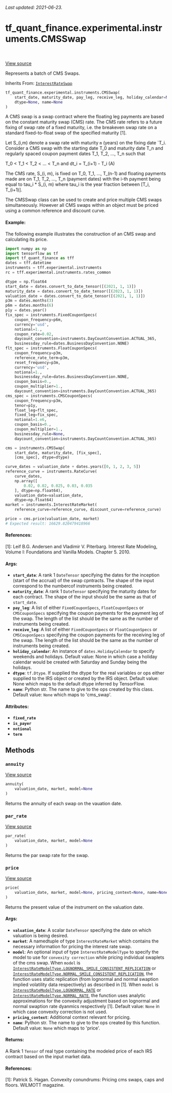 <!--
This file is generated by a tool. Do not edit directly.
For open-source contributions the docs will be updated automatically.
-->

*Last updated: 2021-06-23.*

<div itemscope itemtype="http://developers.google.com/ReferenceObject">
<meta itemprop="name" content="tf_quant_finance.experimental.instruments.CMSSwap" />
<meta itemprop="path" content="Stable" />
<meta itemprop="property" content="__init__"/>
<meta itemprop="property" content="annuity"/>
<meta itemprop="property" content="par_rate"/>
<meta itemprop="property" content="price"/>
</div>

# tf_quant_finance.experimental.instruments.CMSSwap

<!-- Insert buttons and diff -->

<table class="tfo-notebook-buttons tfo-api" align="left">
</table>

<a target="_blank" href="https://github.com/google/tf-quant-finance/blob/master/tf_quant_finance/experimental/instruments/cms_swap.py">View source</a>



Represents a batch of CMS Swaps.

Inherits From: [`InterestRateSwap`](../../../tf_quant_finance/experimental/instruments/InterestRateSwap.md)

```python
tf_quant_finance.experimental.instruments.CMSSwap(
    start_date, maturity_date, pay_leg, receive_leg, holiday_calendar=None,
    dtype=None, name=None
)
```



<!-- Placeholder for "Used in" -->

A CMS swap is a swap contract where the floating leg payments are based on the
constant maturity swap (CMS) rate. The CMS rate refers to a future fixing of
swap rate of a fixed maturity, i.e. the breakeven swap rate on a standard
fixed-to-float swap of the specified maturity [1].

Let S_(i,m) denote a swap rate with maturity `m` (years) on the fixing date
`T_i. Consider a CMS swap with the starting date T_0 and maturity date T_n
and regularly spaced coupon payment dates T_1, T_2, ..., T_n such that

T_0 < T_1 < T_2 < ... < T_n and dt_i = T_(i+1) - T_i    (A)

The CMS rate, S_(i, m), is fixed on T_0, T_1, ..., T_(n-1) and floating
payments made are on T_1, T_2, ..., T_n (payment dates) with the i-th payment
being equal to tau_i * S_(i, m) where tau_i is the year fraction between
[T_i, T_(i+1)].

The CMSSwap class can be used to create and price multiple CMS swaps
simultaneously. However all CMS swaps within an object must be priced using
a common reference and discount curve.

#### Example:
The following example illustrates the construction of an CMS swap and
calculating its price.

```python
import numpy as np
import tensorflow as tf
import tf_quant_finance as tff
dates = tff.datetime
instruments = tff.experimental.instruments
rc = tff.experimental.instruments.rates_common

dtype = np.float64
start_date = dates.convert_to_date_tensor([(2021, 1, 1)])
maturity_date = dates.convert_to_date_tensor([(2023, 1, 1)])
valuation_date = dates.convert_to_date_tensor([(2021, 1, 1)])
p3m = dates.months(3)
p6m = dates.months(6)
p1y = dates.year()
fix_spec = instruments.FixedCouponSpecs(
    coupon_frequency=p6m,
    currency='usd',
    notional=1.,
    coupon_rate=0.02,
    daycount_convention=instruments.DayCountConvention.ACTUAL_365,
    businessday_rule=dates.BusinessDayConvention.NONE)
flt_spec = instruments.FloatCouponSpecs(
    coupon_frequency=p3m,
    reference_rate_term=p3m,
    reset_frequency=p3m,
    currency='usd',
    notional=1.,
    businessday_rule=dates.BusinessDayConvention.NONE,
    coupon_basis=0.,
    coupon_multiplier=1.,
    daycount_convention=instruments.DayCountConvention.ACTUAL_365)
cms_spec = instruments.CMSCouponSpecs(
    coupon_frequency=p3m,
    tenor=p1y,
    float_leg=flt_spec,
    fixed_leg=fix_spec,
    notional=1.e6,
    coupon_basis=0.,
    coupon_multiplier=1.,
    businessday_rule=None,
    daycount_convention=instruments.DayCountConvention.ACTUAL_365)

cms = instruments.CMSSwap(
    start_date, maturity_date, [fix_spec],
    [cms_spec], dtype=dtype)

curve_dates = valuation_date + dates.years([0, 1, 2, 3, 5])
reference_curve = instruments.RateCurve(
    curve_dates,
    np.array([
        0.02, 0.02, 0.025, 0.03, 0.035
    ], dtype=np.float64),
    valuation_date=valuation_date,
    dtype=np.float64)
market = instruments.InterestRateMarket(
    reference_curve=reference_curve, discount_curve=reference_curve)

price = cms.price(valuation_date, market)
# Expected result: 16629.820479418966
```

#### References:
[1]: Leif B.G. Andersen and Vladimir V. Piterbarg. Interest Rate Modeling,
    Volume I: Foundations and Vanilla Models. Chapter 5. 2010.

#### Args:


* <b>`start_date`</b>: A rank 1 `DateTensor` specifying the dates for the inception
  (start of the accrual) of the swap cpntracts. The shape of the input
  correspond to the numbercof instruments being created.
* <b>`maturity_date`</b>: A rank 1 `DateTensor` specifying the maturity dates for
  each contract. The shape of the input should be the same as that of
  `start_date`.
* <b>`pay_leg`</b>: A list of either `FixedCouponSpecs`, `FloatCouponSpecs` or
  `CMSCouponSpecs` specifying the coupon payments for the payment leg of
  the swap. The length of the list should be the same as the number of
  instruments being created.
* <b>`receive_leg`</b>: A list of either `FixedCouponSpecs` or `FloatCouponSpecs` or
  `CMSCouponSpecs` specifying the coupon payments for the receiving leg
  of the swap. The length of the list should be the same as the number of
  instruments being created.
* <b>`holiday_calendar`</b>: An instance of `dates.HolidayCalendar` to specify
  weekends and holidays.
  Default value: None in which case a holiday calendar would be created
  with Saturday and Sunday being the holidays.
* <b>`dtype`</b>: `tf.Dtype`. If supplied the dtype for the real variables or ops
  either supplied to the IRS object or created by the IRS object.
  Default value: None which maps to the default dtype inferred by
  TensorFlow.
* <b>`name`</b>: Python str. The name to give to the ops created by this class.
  Default value: `None` which maps to 'cms_swap'.

#### Attributes:

* <b>`fixed_rate`</b>
* <b>`is_payer`</b>
* <b>`notional`</b>
* <b>`term`</b>


## Methods

<h3 id="annuity"><code>annuity</code></h3>

<a target="_blank" href="https://github.com/google/tf-quant-finance/blob/master/tf_quant_finance/experimental/instruments/interest_rate_swap.py">View source</a>

```python
annuity(
    valuation_date, market, model=None
)
```

Returns the annuity of each swap on the vauation date.


<h3 id="par_rate"><code>par_rate</code></h3>

<a target="_blank" href="https://github.com/google/tf-quant-finance/blob/master/tf_quant_finance/experimental/instruments/interest_rate_swap.py">View source</a>

```python
par_rate(
    valuation_date, market, model=None
)
```

Returns the par swap rate for the swap.


<h3 id="price"><code>price</code></h3>

<a target="_blank" href="https://github.com/google/tf-quant-finance/blob/master/tf_quant_finance/experimental/instruments/cms_swap.py">View source</a>

```python
price(
    valuation_date, market, model=None, pricing_context=None, name=None
)
```

Returns the present value of the instrument on the valuation date.


#### Args:


* <b>`valuation_date`</b>: A scalar `DateTensor` specifying the date on which
  valuation is being desired.
* <b>`market`</b>: A namedtuple of type `InterestRateMarket` which contains the
  necessary information for pricing the interest rate swap.
* <b>`model`</b>: An optional input of type `InterestRateModelType` to specify the
  model to use for `convexity correction` while pricing individual
  swaplets of the cms swap. When `model` is
  <a href="../../../tf_quant_finance/experimental/instruments/InterestRateModelType.md#LOGNORMAL_SMILE_CONSISTENT_REPLICATION"><code>InterestRateModelType.LOGNORMAL_SMILE_CONSISTENT_REPLICATION</code></a> or
  <a href="../../../tf_quant_finance/experimental/instruments/InterestRateModelType.md#NORMAL_SMILE_CONSISTENT_REPLICATION"><code>InterestRateModelType.NORMAL_SMILE_CONSISTENT_REPLICATION</code></a>, the
  function uses static replication (from lognormal and normal swaption
  implied volatility data respectively) as described in [1]. When `model`
  is <a href="../../../tf_quant_finance/experimental/instruments/InterestRateModelType.md#LOGNORMAL_RATE"><code>InterestRateModelType.LOGNORMAL_RATE</code></a> or
  <a href="../../../tf_quant_finance/experimental/instruments/InterestRateModelType.md#NORMAL_RATE"><code>InterestRateModelType.NORMAL_RATE</code></a>, the function uses analytic
  approximations for the convexity adjustment based on lognormal and
  normal swaption rate dyanmics respectively [1].
  Default value: `None` in which case convexity correction is not used.
* <b>`pricing_context`</b>: Additional context relevant for pricing.
* <b>`name`</b>: Python str. The name to give to the ops created by this function.
  Default value: `None` which maps to 'price'.


#### Returns:

A Rank 1 `Tensor` of real type containing the modeled price of each IRS
contract based on the input market data.


#### References:
[1]: Patrick S. Hagan. Convexity conundrums: Pricing cms swaps, caps and
floors. WILMOTT magazine.



